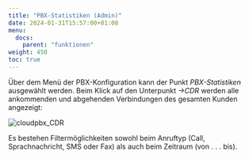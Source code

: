 ```yaml
---
title: "PBX-Statistiken (Admin)"
date: 2024-01-31T15:57:00+01:00
menu:
  docs:
    parent: "funktionen"
weight: 450
toc: true
---
```


Über dem Menü der PBX-Konfiguration kann der Punkt *PBX-Statistiken* ausgewählt werden. Beim Klick auf den Unterpunkt *->CDR* werden alle ankommenden und abgehenden Verbindungen des gesamten Kunden angezeigt:

![cloudpbx_CDR](https://github.com/user-attachments/assets/cbe1b178-f628-4f02-87c0-2bd549105c9f)

Es bestehen Filtermöglichkeiten sowohl beim Anruftyp (Call, Sprachnachricht, SMS oder Fax) als auch beim Zeitraum (von . . . bis).
